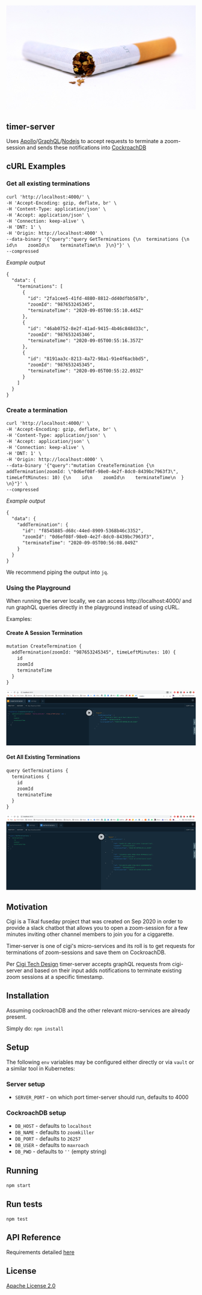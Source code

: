 ![terminate zoom session](./assets/cigi-timer.jpeg)

## timer-server

Uses [Apollo](https://www.apollographql.com/)/[GraphQL](https://graphql.org/)/[Nodejs](https://nodejs.org/en/) to accept requests to terminate a zoom-session and sends these notifications into [CockroachDB](https://www.cockroachlabs.com/)

## cURL Examples

### Get all existing terminations
```
curl 'http://localhost:4000/' \
-H 'Accept-Encoding: gzip, deflate, br' \
-H 'Content-Type: application/json' \
-H 'Accept: application/json' \
-H 'Connection: keep-alive' \
-H 'DNT: 1' \
-H 'Origin: http://localhost:4000' \
--data-binary '{"query":"query GetTerminations {\n  terminations {\n    id\n    zoomId\n    terminateTime\n  }\n}"}' \
--compressed
```

*Example output*
```
{
  "data": {
    "terminations": [
      {
        "id": "2fa1cee5-41fd-4880-8812-dd40dfbb587b",
        "zoomId": "987653245345",
        "terminateTime": "2020-09-05T00:55:10.445Z"
      },
      {
        "id": "46ab0752-8e2f-41ad-9415-4b46c848d33c",
        "zoomId": "987653245346",
        "terminateTime": "2020-09-05T00:55:16.357Z"
      },
      {
        "id": "8191aa3c-8213-4a72-98a1-91e4f6acbbd5",
        "zoomId": "987653245345",
        "terminateTime": "2020-09-05T00:55:22.093Z"
      }
    ]
  }
}
```

### Create a termination
```
curl 'http://localhost:4000/' \
-H 'Accept-Encoding: gzip, deflate, br' \
-H 'Content-Type: application/json' \
-H 'Accept: application/json' \
-H 'Connection: keep-alive' \
-H 'DNT: 1' \
-H 'Origin: http://localhost:4000' \
--data-binary '{"query":"mutation CreateTermination {\n  addTermination(zoomId: \"0d6ef08f-98e0-4e2f-8dc0-8439bc7963f3\", timeLeftMinutes: 10) {\n    id\n    zoomId\n    terminateTime\n  }  \n}"}' \
--compressed
```

*Example output*
```
{
  "data": {
    "addTermination": {
      "id": "f8545885-d68c-44ed-8909-5368b46c3352",
      "zoomId": "0d6ef08f-98e0-4e2f-8dc0-8439bc7963f3",
      "terminateTime": "2020-09-05T00:56:08.049Z"
    }
  }
}
```

We recommend piping the output into `jq`.

### Using the Playground

When running the server locally, we can access http://localhost:4000/ and run graphQL queries directly in the playground instead of using cURL.

Examples:

#### Create A Session Termination
```
mutation CreateTermination {
  addTermination(zoomId: "987653245345", timeLeftMinutes: 10) {
    id
    zoomId
    terminateTime
  }  
}
```
![create a termination](./assets/playground_create.png)

#### Get All Existing Terminations
```
query GetTerminations {
  terminations {
    id
    zoomId
    terminateTime
  }
}
```
![get existing terminations](./assets/playground_get.png)


## Motivation

Cigi is a Tikal fuseday project that was created on Sep 2020 in order to provide a slack chatbot that allows you to open a zoom-session for a few minutes inviting other channel members to join you for a ciggarette. 

Timer-server is one of cigi's micro-services and its roll is to get requests for terminations of zoom-sessions and save them on CockroachDB.

Per [Cigi Tech Design](https://gitlab.com/tikal-fuse/fuseday2020/group2/test/-/wikis/Cigi-tech-design) timer-server accepts graphQL requests from cigi-server and based on their input adds notifications to terminate existing zoom sessions at a specific timestamp.

## Installation

Assuming cockroachDB and the other relevant micro-services are already present. 

Simply do: `npm install`

## Setup

The following `env` variables may be configured either directly or via `vault` or a similar tool in Kubernetes:

### Server setup
* `SERVER_PORT` - on which port timer-server should run, defaults to 4000

### CockroachDB setup
* `DB_HOST` - defaults to `localhost`
* `DB_NAME` - defaults to `zoomkiller`
* `DB_PORT` - defaults to `26257`
* `DB_USER` - defaults to `maxroach`
* `DB_PWD` - defaults to `''` (empty string)

## Running

`npm start`

## Run tests

`npm test`

## API Reference

Requirements detailed [here](https://gitlab.com/tikal-fuse/fuseday2020/group2/test/-/issues/7)

## License

[Apache License 2.0](https://www.apache.org/licenses/LICENSE-2.0)